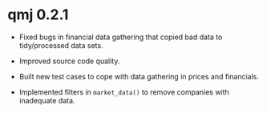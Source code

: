 # qmj 0.2.1

* Fixed bugs in financial data gathering that copied bad data to tidy/processed data sets.

* Improved source code quality.

* Built new test cases to cope with data gathering in prices and financials.

* Implemented filters in `market_data()` to remove companies with inadequate data.